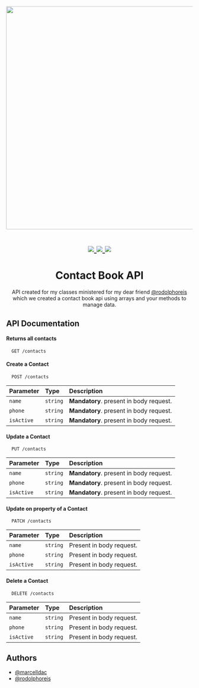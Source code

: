 <h1 align="center">
  <a href='#'><img src="https://raw.githubusercontent.com/catppuccin/catppuccin/main/assets/palette/macchiato.png" width="600px"/></a>
  <br>
  <br>
  <div>
    <a href="https://github.com/marcelldac/contact-book-api-aula/issues">
      <img src="https://img.shields.io/github/issues/marcelldac/contact-book-api-aula?color=fab387&labelColor=303446&style=for-the-badge">
    </a>
    <a href="https://github.com/marcelldac/contact-book-api-aula/stargazers">
      <img src="https://img.shields.io/github/stars/marcelldac/contact-book-api-aula?color=ca9ee6&labelColor=303446&style=for-the-badge">
    </a>
    <a href="https://github.com/marcelldac/contact-book-api-aula">
      <img src="https://img.shields.io/github/repo-size/marcelldac/contact-book-api-aula?color=ea999c&labelColor=303446&style=for-the-badge">
    </a>
  </div>
</h1>

<div align='center'>
  
# Contact Book API

API created for my classes ministered for my dear friend [@rodolphoreis](https://www.github.com/rodolphoreis) which we created a contact book api using arrays and your methods to manage data. 
</div>

## API Documentation


#### Returns all contacts

```http
  GET /contacts
```

#### Create a Contact

```http
  POST /contacts
```

| Parameter   | Type       | Description                                   |
| :---------- | :--------- | :------------------------------------------ |
| `name`      | `string` | **Mandatory**. present in body request.|
| `phone`      | `string` | **Mandatory**. present in body request.|
| `isActive`      | `string` | **Mandatory**. present in body request.|

#### Update a Contact

```http
  PUT /contacts
```

| Parameter   | Type       | Description                                   |
| :---------- | :--------- | :------------------------------------------ |
| `name`      | `string` | **Mandatory**. present in body request.|
| `phone`      | `string` | **Mandatory**. present in body request.|
| `isActive`      | `string` | **Mandatory**. present in body request.|

#### Update on property of a Contact

```http
  PATCH /contacts
```

| Parameter   | Type       | Description                                   |
| :---------- | :--------- | :------------------------------------------ |
| `name`      | `string` | Present in body request.|
| `phone`      | `string` |Present in body request.|
| `isActive`      | `string` | Present in body request.|

#### Delete a Contact

```http
  DELETE /contacts
```

| Parameter   | Type       | Description                                   |
| :---------- | :--------- | :------------------------------------------ |
| `name`      | `string` | Present in body request.|
| `phone`      | `string` |Present in body request.|
| `isActive`      | `string` | Present in body request.|

## Authors

- [@marcelldac](https://www.github.com/marcelldac)
- [@rodolphoreis](https://www.github.com/rodolphoreis)
